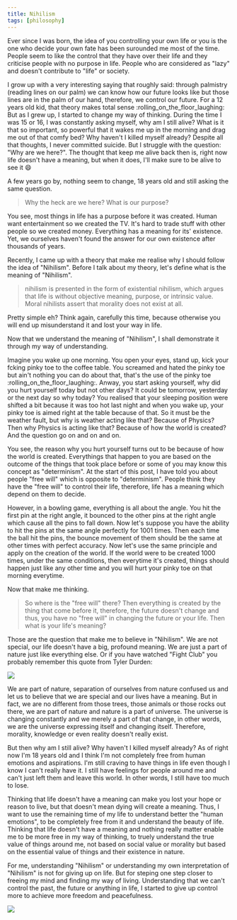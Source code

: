 ```yaml
---
title: Nihilism
tags: [philosophy]
---
```


Ever since I was born, the idea of you controlling your own life or you is the one who decide your own fate has been surounded me most of the time. People seem to like the control that they have over their life and they criticise people with no purpose in life. People who are considered as "lazy" and doesn't contribute to "life" or society.

<!-- more -->

I grow up with a very interesting saying that roughly said: through palmistry (reading lines on our palm) we can know how our future looks like but those lines are in the palm of our hand, therefore, we control our future. For a 12 years old kid, that theory makes total sense :rolling_on_the_floor_laughing: But as I grew up, I started to change my way of thinking. During the time I was 15 or 16, I was constantly asking myself, why am I still alive? What is it that so important, so powerful that it wakes me up in the morning and drag me out of that comfy bed? Why haven't I killed myself already? Despite all that thoughts, I never committed suicide. But I struggle with the question: "Why are we here?". The thought that keep me alive back then is, right now life doesn't have a meaning, but when it does, I'll make sure to be alive to see it :smile:

A few years go by, nothing seem to change, 18 years old and still asking the same question.

> Why the heck are we here? What is our purpose?

You see, most things in life has a purpose before it was created. Human want entertainment so we created the TV. It's hard to trade stuff with other people so we created money. Everything has a meaning for its' existence. Yet, we ourselves haven't found the answer for our own existence after thousands of years.

Recently, I came up with a theory that make me realise why I should follow the idea of "Nihilism". Before I talk about my theory, let's define what is the meaning of "Nihilism".

> nihilism is presented in the form of existential nihilism, which argues that life is without objective meaning, purpose, or intrinsic value. Moral nihilists assert that morality does not exist at all.

Pretty simple eh? Think again, carefully this time, because otherwise you will end up misunderstand it and lost your way in life.

Now that we understand the meaning of "Nihilism", I shall demonstrate it through my way of understanding.

Imagine you wake up one morning. You open your eyes, stand up, kick your fcking pinky toe to the coffee table. You screamed and hated the pinky toe but ain't nothing you can do about that, that's the use of the pinky toe :rolling_on_the_floor_laughing:. Anway, you start asking yourself, why did you hurt yourself today but not other days? It could be tomorrow, yesterday or the next day so why today? You realised that your sleeping position were shifted a bit because it was too hot last night and when you wake up, your pinky toe is aimed right at the table because of that. So it must be the weather fault, but why is weather acting like that? Because of Physics? Then why Physics is acting like that? Because of how the world is created? And the question go on and on and on.

You see, the reason why you hurt yourself turns out to be because of how the world is created. Everythings that happen to you are based on the outcome of the things that took place before or some of you may know this concept as "determinism". At the start of this post, I have told you about people "free will" which is opposite to "determinism". People think they have the "free will" to control their life, therefore, life has a meaning which depend on them to decide.

However, in a bowling game, everything is all about the angle. You hit the first pin at the right angle, it bounced to the other pins at the right angle which cause all the pins to fall down. Now let's suppose you have the ability to hit the pins at the same angle perfectly for 1001 times. Then each time the ball hit the pins, the bounce movement of them should be the same at other times with perfect accuracy. Now let's use the same principle and apply on the creation of the world. If the world were to be created 1000 times, under the same conditions, then everytime it's created, things should happen just like any other time and you will hurt your pinky toe on that morning everytime.

Now that make me thinking.

> So where is the "free will" there? Then everything is created by the thing that come before it, therefore, the future doesn't change and thus, you have no "free will" in changing the future or your life. Then what is your life's meaning?

Those are the question that make me to believe in "Nihilism". We are not special, our life doesn't have a big, profound meaning. We are just a part of nature just like everything else. Or if you have watched "Fight Club" you probably remember this quote from Tyler Durden:

![](/blog/Nihilism/you_are_not_special.jpg)

We are part of nature, separation of ourselves from nature confused us and let us to believe that we are special and our lives have a meaning. But in fact, we are no different from those trees, those animals or those rocks out there, we are part of nature and nature is a part of universe. The universe is changing constantly and we merely a part of that change, in other words, we are the universe expressing itself and changing itself. Therefore, morality, knowledge or even reality doesn't really exist.

But then why am I still alive? Why haven't I killed myself already? As of right now I'm 18 years old and I think I'm not completely free from human emotions and aspirations. I'm still craving to have things in life even though I know I can't really have it. I still have feelings for people around me and can't just left them and leave this world. In other words, I still have too much to lose.

Thinking that life doesn't have a meaning can make you lost your hope or reason to live, but that doesn't mean dying will create a meaning. Thus, I want to use the remaining time of my life to understand better the "human emotions", to be completely free from it and understand the beauty of life. Thinking that life doesn't have a meaning and nothing really matter enable me to be more free in my way of thinking, to truely understand the true value of things around me, not based on social value or morality but based on the essential value of things and their existence in nature.

For me, understanding "Nihilism" or understanding my own interpretation of "Nihilism" is not for giving up on life. But for steping one step closer to freeing my mind and finding my way of living. Understanding that we can't control the past, the future or anything in life, I started to give up control more to achieve more freedom and peacefulness.

![](/blog/Nihilism/freedom.png)
